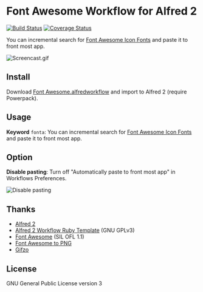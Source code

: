 # Font Awesome Workflow for Alfred 2

[![Build Status](https://travis-ci.org/ruedap/alfred2-font-awesome-workflow.png?branch=master)](https://travis-ci.org/ruedap/alfred2-font-awesome-workflow) [![Coverage Status](https://coveralls.io/repos/ruedap/alfred2-font-awesome-workflow/badge.png)](https://coveralls.io/r/ruedap/alfred2-font-awesome-workflow)

You can incremental search for [Font Awesome Icon Fonts](http://fontawesome.io/icons/) and paste it to front most app.

![Screencast.gif](http://gifzo.net/ZqCN4wKUcq.gif)


## Install

Download [Font Awesome.alfredworkflow](https://github.com/ruedap/alfred2-font-awesome-workflow/raw/master/Font%20Awesome.alfredworkflow) and import to Alfred 2 (require Powerpack).


## Usage

**Keyword** `fonta`: You can incremental search for [Font Awesome Icon Fonts](http://fontawesome.io/icons/) and paste it to front most app.


## Option

**Disable pasting**: Turn off "Automatically paste to front most app" in Workflows Preferences.

![Disable pasting](https://github.com/ruedap/alfred2-font-awesome-workflow/raw/master/screenshots/option-disable-pasting.png)


## Thanks

- [Alfred 2](http://www.alfredapp.com/)
- [Alfred 2 Workflow Ruby Template](https://github.com/zhaocai/alfred2-ruby-template) (GNU GPLv3)
- [Font Awesome](http://fontawesome.io/) (SIL OFL 1.1)
- [Font Awesome to PNG](https://github.com/odyniec/font-awesome-to-png)
- [Gifzo](http://gifzo.net/)


## License

GNU General Public License version 3



